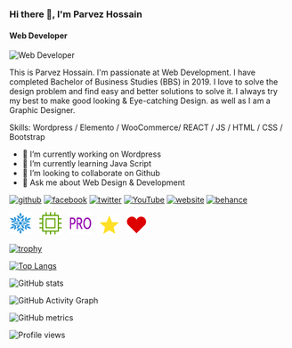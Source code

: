 ### Hi there 👋, I'm Parvez Hossain
#### Web Developer
![Web Developer](https://mir-s3-cdn-cf.behance.net/a321d90fcbb8cdf7cc37202ee4bee65e/7724d0f0-3644-4dc0-afb6-fc9538f2bf31_rwc_119x0x1424x300x1600.png?h=083ea9522cd4530967390d9285e1f2b8)

This is Parvez Hossain. I'm passionate at Web Development. I have completed Bachelor of Business Studies (BBS) in 2019. I love to solve the design problem and find easy and better solutions to solve it. I always try my best to make good looking & Eye-catching Design. as well as I am a Graphic Designer.

Skills: Wordpress / Elemento / WooCommerce/ REACT / JS / HTML / CSS / Bootstrap

- 🔭 I’m currently working on Wordpress 
- 🌱 I’m currently learning Java Script 
- 👯 I’m looking to collaborate on Github 
- 💬 Ask me about Web Design & Development 


[<img src='https://cdn.jsdelivr.net/npm/simple-icons@3.0.1/icons/github.svg' alt='github' height='40'>](https://github.com/itparvez)  [<img src='https://cdn.jsdelivr.net/npm/simple-icons@3.0.1/icons/facebook.svg' alt='facebook' height='40'>](https://www.facebook.com/https://www.facebook.com/itparvezbd)  [<img src='https://cdn.jsdelivr.net/npm/simple-icons@3.0.1/icons/twitter.svg' alt='twitter' height='40'>](https://twitter.com/https://twitter.com/itparvezbd)  [<img src='https://cdn.jsdelivr.net/npm/simple-icons@3.0.1/icons/youtube.svg' alt='YouTube' height='40'>](https://www.youtube.com/channel/https://www.youtube.com/channel/UCP1RKJdJlNJtJAGetxhTOzg)  [<img src='https://cdn.jsdelivr.net/npm/simple-icons@3.0.1/icons/icloud.svg' alt='website' height='40'>](https://itparvezbd.com/)  [<img src='https://cdn.jsdelivr.net/npm/simple-icons@3.0.1/icons/behance.svg' alt='behance' height='40'>](https://www.behance.net/itparvez)  

<a href='https://archiveprogram.github.com/'><img src='https://raw.githubusercontent.com/acervenky/animated-github-badges/master/assets/acbadge.gif' width='40' height='40'></a> <a href='https://docs.github.com/en/developers'><img src='https://raw.githubusercontent.com/acervenky/animated-github-badges/master/assets/devbadge.gif' width='40' height='40'></a> <a href='https://github.com/pricing'><img src='https://raw.githubusercontent.com/acervenky/animated-github-badges/master/assets/pro.gif' width='40' height='40'></a> <a href='https://stars.github.com/'><img src='https://raw.githubusercontent.com/acervenky/animated-github-badges/master/assets/starbadge.gif' width='35' height='35'></a> <a href='https://docs.github.com/en/github/supporting-the-open-source-community-with-github-sponsors'><img src='https://raw.githubusercontent.com/acervenky/animated-github-badges/master/assets/sponsorbadge.gif' width='35' height='35'></a> 

[![trophy](https://github-profile-trophy.vercel.app/?username=itparvez)](https://github.com/ryo-ma/github-profile-trophy)

[![Top Langs](https://github-readme-stats.vercel.app/api/top-langs/?username=itparvez)](https://github.com/anuraghazra/github-readme-stats)

![GitHub stats](https://github-readme-stats.vercel.app/api?username=itparvez&show_icons=true&count_private=true)  

![GitHub Activity Graph](https://activity-graph.herokuapp.com/graph?username=itparvez)  

![GitHub metrics](https://metrics.lecoq.io/itparvez)  

![Profile views](https://gpvc.arturio.dev/itparvez)  
